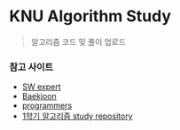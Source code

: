 # KNU Algorithm Study

> 알고리즘 코드 및 풀이 업로드 


### 참고 사이트
* [SW 
expert](https://swexpertacademy.com/main/main.do)
* [Baekjoon](https://www.acmicpc.net/)
* [programmers](https://www.welcomekakao.com/learn/challenges?tab=all_challenges)
* [1학기 알고리즘 study repository](https://github.com/Dong-wook94/Algorithm-Study)



